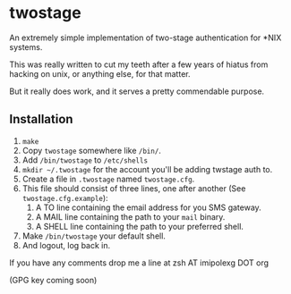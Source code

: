 twostage
========

An extremely simple implementation of two-stage authentication for *NIX systems.

This was really written to cut my teeth after a few years of hiatus from
hacking on unix, or anything else, for that matter.

But it really does work, and it serves a pretty commendable purpose.

Installation
------------

1. `make`
2. Copy `twostage` somewhere like `/bin/`.
3. Add `/bin/twostage` to `/etc/shells`
4. `mkdir ~/.twostage` for the account you'll be adding twstage auth
   to.
5. Create a file in `.twostage` named `twostage.cfg`.
6. This file should consist of three lines, one after another (See `twostage.cfg.example`):
    1. A TO line containing the email address for you SMS gateway.
    2. A MAIL line containing the path to your `mail` binary.
    3. A SHELL line containing the path to your preferred shell.
7. Make `/bin/twostage` your default shell.
8. And logout, log back in. 

If you have any comments drop me a line at zsh AT imipolexg DOT org

(GPG key coming soon)
